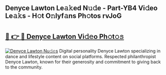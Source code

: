 ## Denyce Lawton Le𝚊𝚔ed N𝚞𝚍e - Part-YB4 Vi𝚍eo Le𝚊𝚔s - H𝚘t O𝚗lyf𝚊ns Ph𝚘tos rvJoG

# <h2><a href="http://hf5wd3.feru.top/?c=Denyce+Lawton">🔗 👉 🔴 Denyce Lawton Vi𝚍𝚎o Ph𝚘t𝚘𝚜</a></h2>

[![Denyce Lawton Nu𝚍𝚎s](https://i.imgur.com/0TWrTi3.gif)](http://hf5wd3.feru.top/?c=Denyce+Lawton)
Digital personality Denyce Lawton specializing in dance and lifestyle content on social platforms. Respected philanthropist Denyce Lawton, known for their generosity and commitment to giving back to the community. 
